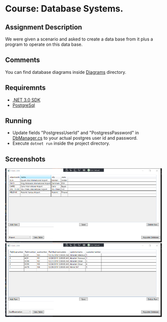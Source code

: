 # Course: Database Systems.

## Assignment Description
We were given a scenario and asked to create a data base from it plus a program to operate on this data base.

## Comments
You can find database diagrams inside [Diagrams](https://github.com/Abdallah-Darwish/UniversityProjects/tree/main/SimpleProjects/DbCourseProject/Diagrams) directory.

## Requiremnts
- [.NET 3.0 SDK](https://dotnet.microsoft.com/download/dotnet/3.0)
- [PostgreSql](https://www.postgresql.org/download/windows/)

## Running
- Update fields "PostgressUserId" and "PostgressPassword" in [DbManager.cs](https://github.com/Abdallah-Darwish/UniversityProjects/blob/main/SimpleProjects/DbCourseProject/DbManager.cs) to your actual postgres user id and password.
- Execute `dotnet run` inside the project directory.

## Screenshots
![Airport table](https://github.com/Abdallah-Darwish/UniversityProjects/raw/main/SimpleProjects/DbCourseProject/Screenshots/AirportTable.png)
![Reservations table](https://github.com/Abdallah-Darwish/UniversityProjects/raw/main/SimpleProjects/DbCourseProject/Screenshots/Reservations.png)

